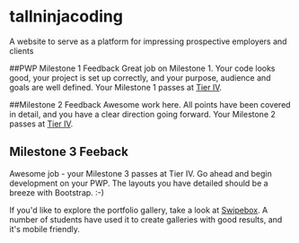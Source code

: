 # tallninjacoding
A website to serve as a platform for impressing prospective employers and clients

##PWP Milestone 1 Feedback
Great job on Milestone 1. Your code looks good, your project is set up correctly, and your purpose, audience and goals are well defined. Your Milestone 1 passes at [Tier IV](https://bootcamp-coders.cnm.edu/projects/personal/rubric/).

##Milestone 2 Feedback
Awesome work here. All points have been covered in detail, and you have a clear direction going forward. Your Milestone 2 passes at [Tier IV](https://bootcamp-coders.cnm.edu/projects/personal/rubric/).

## Milestone 3 Feeback
Awesome job - your Milestone 3 passes at Tier IV. Go ahead and begin development on your PWP. The layouts you have detailed should be a breeze with Bootstrap. :-)

If you'd like to explore the portfolio gallery, take a look at [Swipebox](http://brutaldesign.github.io/swipebox/). A number of students have used it to create galleries with good results, and it's mobile friendly.
